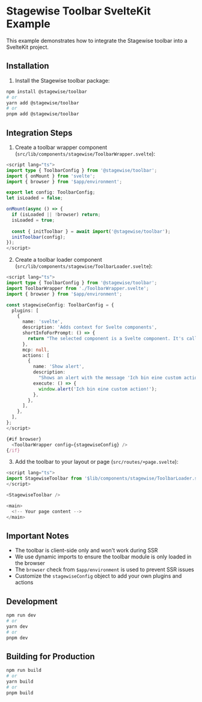 # Stagewise Toolbar SvelteKit Example

This example demonstrates how to integrate the Stagewise toolbar into a SvelteKit project.

## Installation

1. Install the Stagewise toolbar package:
```bash
npm install @stagewise/toolbar
# or
yarn add @stagewise/toolbar
# or
pnpm add @stagewise/toolbar
```

## Integration Steps

1. Create a toolbar wrapper component (`src/lib/components/stagewise/ToolbarWrapper.svelte`):
```ts
<script lang="ts">
import type { ToolbarConfig } from '@stagewise/toolbar';
import { onMount } from 'svelte';
import { browser } from '$app/environment';

export let config: ToolbarConfig;
let isLoaded = false;

onMount(async () => {
  if (isLoaded || !browser) return;
  isLoaded = true;
  
  const { initToolbar } = await import('@stagewise/toolbar');
  initToolbar(config);
});
</script>
```

2. Create a toolbar loader component (`src/lib/components/stagewise/ToolbarLoader.svelte`):
```ts
<script lang="ts">
import type { ToolbarConfig } from '@stagewise/toolbar';
import ToolbarWrapper from './ToolbarWrapper.svelte';
import { browser } from '$app/environment';

const stagewiseConfig: ToolbarConfig = {
  plugins: [
    {
      name: 'svelte',
      description: 'Adds context for Svelte components',
      shortInfoForPrompt: () => {
        return "The selected component is a Svelte component. It's called 'blablub'. It's inside XY.";
      },
      mcp: null,
      actions: [
        {
          name: 'Show alert',
          description:
            "Shows an alert with the message 'Ich bin eine custom action!'",
          execute: () => {
            window.alert('Ich bin eine custom action!');
          },
        },
      ],
    },
  ],
};
</script>

{#if browser}
  <ToolbarWrapper config={stagewiseConfig} />
{/if}
```

3. Add the toolbar to your layout or page (`src/routes/+page.svelte`):
```ts
<script lang="ts">
import StagewiseToolbar from '$lib/components/stagewise/ToolbarLoader.svelte';
</script>

<StagewiseToolbar />

<main>
  <!-- Your page content -->
</main>
```

## Important Notes

- The toolbar is client-side only and won't work during SSR
- We use dynamic imports to ensure the toolbar module is only loaded in the browser
- The `browser` check from `$app/environment` is used to prevent SSR issues
- Customize the `stagewiseConfig` object to add your own plugins and actions

## Development

```bash
npm run dev
# or
yarn dev
# or
pnpm dev
```

## Building for Production

```bash
npm run build
# or
yarn build
# or
pnpm build
```
